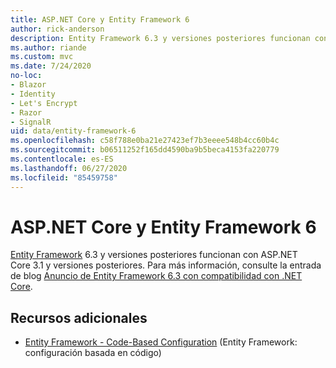 ```yaml
---
title: ASP.NET Core y Entity Framework 6
author: rick-anderson
description: Entity Framework 6.3 y versiones posteriores funcionan con ASP.NET Core 3.1 y versiones posteriores.
ms.author: riande
ms.custom: mvc
ms.date: 7/24/2020
no-loc:
- Blazor
- Identity
- Let's Encrypt
- Razor
- SignalR
uid: data/entity-framework-6
ms.openlocfilehash: c58f788e0ba21e27423ef7b3eeee548b4cc60b4c
ms.sourcegitcommit: b06511252f165dd4590ba9b5beca4153fa220779
ms.contentlocale: es-ES
ms.lasthandoff: 06/27/2020
ms.locfileid: "85459758"
---
```

# <a name="aspnet-core-and-entity-framework-6"></a>ASP.NET Core y Entity Framework 6

[Entity Framework](/ef/ef6/) 6.3 y versiones posteriores funcionan con ASP.NET Core 3.1 y versiones posteriores. Para más información, consulte la entrada de blog [Anuncio de Entity Framework 6.3 con compatibilidad con .NET Core](https://devblogs.microsoft.com/dotnet/announcing-entity-framework-6-3-preview-with-net-core-support/).

## <a name="additional-resources"></a>Recursos adicionales

* [Entity Framework - Code-Based Configuration](/ef6/fundamentals/configuring/code-based) (Entity Framework: configuración basada en código)
